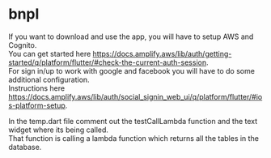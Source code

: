 # bnpl
If you want to download and use the app, you will have to setup AWS and Cognito.  
You can get started here https://docs.amplify.aws/lib/auth/getting-started/q/platform/flutter/#check-the-current-auth-session.  
For sign in/up to work with google and facebook you will have to do some additional configuration.  
Instructions here https://docs.amplify.aws/lib/auth/social_signin_web_ui/q/platform/flutter/#ios-platform-setup.  

In the temp.dart file comment out the testCallLambda function and the text widget where its being called.  
That function is calling a lambda function which returns all the tables in the database.
